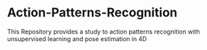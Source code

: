 # Action-Patterns-Recognition
This Repository provides a study to action patterns recognition with unsupervised learning and pose estimation in 4D
